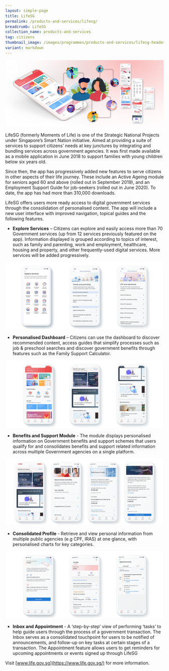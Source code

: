 ```yaml
---
layout: simple-page
title: LifeSG
permalink: /products-and-services/lifesg/
breadcrumb: LifeSG
collection_name: products-and-services
tag: citizens
thumbnail_image: /images/programmes/products-and-services/lifesg-header.jpg
variant: markdown
---
```

![LifeSG header](/images/Products%20and%20Services/lifesg-header.jpg)

LifeSG (formerly Moments of Life) is one of the Strategic National Projects under Singapore’s Smart Nation initiative. Aimed at providing a suite of services to support citizens’ needs at key junctures by integrating and bundling services across government agencies. It was first made available as a mobile application in June 2018 to support families with young children below six years old.

Since then, the app has progressively added new features to serve citizens in other aspects of their life journey. These include an Active Ageing module for seniors aged 60 and above (rolled out in September 2019), and an Employment Support Guide for job-seekers (rolled out in June 2020). To date, the app has had more than 310,000 downloads.

LifeSG offers users more ready access to digital government services through the consolidation of personalised content. The app will include a new user interface with improved navigation, topical guides and the following features.


* **Explore Services** – Citizens can explore and easily access more than 70 Government services (up from 12 services previously featured on the app). Information displayed is grouped according to topics of interest, such as family and parenting, work and employment, healthcare, housing and property, and other frequently-used digital services. More services will be added progressively.

![LifeSG explore services](/images/Products%20and%20Services/lifesg-exploreservices.png)

* **Personalised Dashboard** – Citizens can use the dashboard to discover recommended content, access guides that simplify processes such as job & preschool searches and discover government benefits through features such as the Family Support Calculator.

![LifeSG dashboard](/images/Products%20and%20Services/lifesg-dashboard.png)

* **Benefits and Support Module** - The module displays personalised information on Government benefits and support schemes that users qualify for and consolidates benefits and support related information across multiple Government agencies on a single platform.

![LifeSG - Benefits](/images/programmes/products-and-services/lifesg-govbenefits.png)

* **Consolidated Profile** - Retrieve and view personal information from multiple public agencies (e.g CPF, IRAS) at one glance, with personalised charts for key categories.

![LifeSG - Profile](/images/programmes/products-and-services/lifesg-profile.png)

* **Inbox and Appointment** - A ‘step-by-step’ view of performing ‘tasks’ to help guide users through the process of a government transaction. The Inbox serves as a consolidated touchpoint for users to be notified of announcements, and follow-up on key tasks at certain stages of a transaction. The Appointment feature allows users to get reminders for upcoming appointments or events signed up through LifeSG 

Visit [www.life.gov.sg](https://www.life.gov.sg/) for more information.